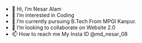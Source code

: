 - 👋 Hi, I’m Nesar Alam
- 👀 I’m interested in Coding
- 🌱 I’m currently pursuing B.Tech From MPGI Kanpur.
- 💞️ I’m looking to collaborate on Website 2.0
- 📫 How to reach me My Insta ID  @md_nesar_08 

<!---
nesaralam08/nesaralam08 is a ✨ special ✨ repository because its `README.md` (this file) appears on your GitHub profile.
You can click the Preview link to take a look at your changes.
--->

